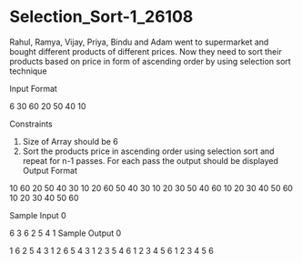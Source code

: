 # Selection_Sort-1_26108

Rahul, Ramya, Vijay, Priya, Bindu and Adam went to supermarket and bought different products of different prices. Now they need to sort their products based on price in form of ascending order by using selection sort technique

Input Format

6
30 60 20 50 40 10

Constraints

1. Size of Array should be 6
2. Sort the products price in ascending order using selection sort and repeat for n-1 passes. For each pass the output should be displayed
 Output Format

10 60 20 50 40 30
10 20 60 50 40 30
10 20 30 50 40 60
10 20 30 40 50 60
10 20 30 40 50 60

Sample Input 0

6
3 6 2 5 4 1
Sample Output 0

1 6 2 5 4 3 
1 2 6 5 4 3
1 2 3 5 4 6 
1 2 3 4 5 6
1 2 3 4 5 6 
